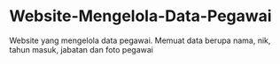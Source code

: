 # Website-Mengelola-Data-Pegawai
Website yang mengelola data pegawai. Memuat data berupa nama, nik, tahun masuk, jabatan dan foto pegawai
